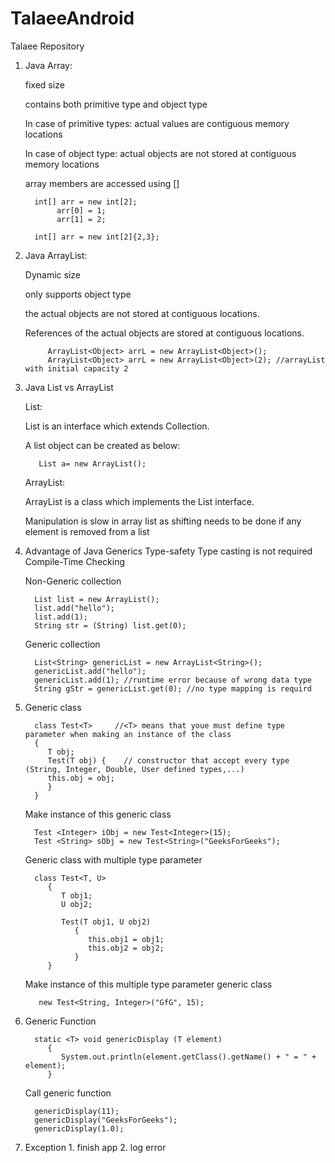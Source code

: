 # TalaeeAndroid
Talaee Repository
1. Java Array:

   fixed size
   
   contains both primitive type and object type
   
   In case of primitive types: actual values are contiguous memory locations
   
   In case of object type: actual objects are not stored at contiguous memory locations
   
   array members are accessed using []
   
         int[] arr = new int[2]; 
              arr[0] = 1; 
              arr[1] = 2; 
        
         int[] arr = new int[2]{2,3}; 
   
   
2. Java ArrayList:
    
    Dynamic size
    
    only supports object type
    
    the actual objects are not stored at contiguous locations. 
    
    References of the actual objects are stored at contiguous locations.

            ArrayList<Object> arrL = new ArrayList<Object>(); 
            ArrayList<Object> arrL = new ArrayList<Object>(2); //arrayList with initial capacity 2


3. Java List vs ArrayList

    List:
    
      List is an interface which extends Collection.
        
      A list object can be created as below:
        
          List a= new ArrayList();
          
    ArrayList:
     
      ArrayList is a class which implements the List interface.
      
      Manipulation is slow in array list as shifting needs to be done if any element is removed from a list
      
4. Advantage of Java Generics
   Type-safety
   Type casting is not required
   Compile-Time Checking
   
   Non-Generic collection
   
         List list = new ArrayList();
         list.add("hello");
         list.add(1);
         String str = (String) list.get(0);
         
   Generic collection
   
         List<String> genericList = new ArrayList<String>();
         genericList.add("hello");
         genericList.add(1); //runtime error because of wrong data type
         String gStr = genericList.get(0); //no type mapping is requird
         
5. Generic class

         class Test<T>     //<T> means that youe must define type parameter when making an instance of the class
         { 
            T obj; 
            Test(T obj) {    // constructor that accept every type (String, Integer, Double, User defined types,...)
            this.obj = obj;  
            }
         }  

   Make instance of this generic class
   
         Test <Integer> iObj = new Test<Integer>(15); 
         Test <String> sObj = new Test<String>("GeeksForGeeks"); 


   Generic class with multiple type parameter
         
         class Test<T, U> 
            { 
               T obj1;
               U obj2;
  
               Test(T obj1, U obj2) 
                  { 
                     this.obj1 = obj1; 
                     this.obj2 = obj2; 
                  } 
            } 
            
            
   Make instance of this multiple type parameter generic class         
      
          new Test<String, Integer>("GfG", 15); 
          
          
6. Generic Function          

         static <T> void genericDisplay (T element) 
            { 
               System.out.println(element.getClass().getName() + " = " + element); 
            }
            
   Call generic function
         
         genericDisplay(11); 
         genericDisplay("GeeksForGeeks"); 
         genericDisplay(1.0); 

7. Exception
         1. finish app
         2. log error
         


